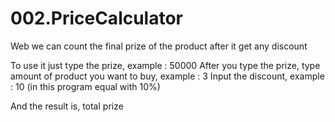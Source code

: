 # 002.PriceCalculator
Web we can count the final prize of the product after it get any discount

To use it just type the prize, example : 50000
After you type the prize, type amount of product you want to buy, example : 3
Input the discount, example : 10 (in this program equal with 10%)

And the result is, total prize
